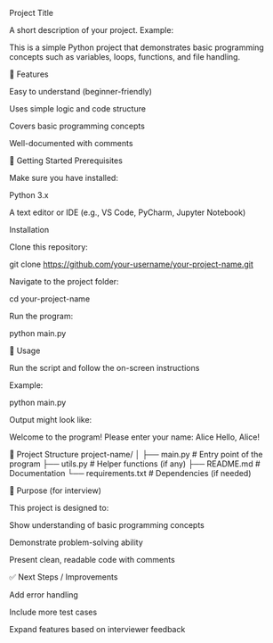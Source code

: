 Project Title

A short description of your project. Example:

This is a simple Python project that demonstrates basic programming concepts such as variables, loops, functions, and file handling.

📌 Features

Easy to understand (beginner-friendly)

Uses simple logic and code structure

Covers basic programming concepts

Well-documented with comments

🚀 Getting Started
Prerequisites

Make sure you have installed:

Python 3.x

A text editor or IDE (e.g., VS Code, PyCharm, Jupyter Notebook)

Installation

Clone this repository:

git clone https://github.com/your-username/your-project-name.git


Navigate to the project folder:

cd your-project-name


Run the program:

python main.py

📝 Usage

Run the script and follow the on-screen instructions

Example:

python main.py


Output might look like:

Welcome to the program!
Please enter your name: Alice
Hello, Alice!

📂 Project Structure
project-name/
│
├── main.py          # Entry point of the program
├── utils.py         # Helper functions (if any)
├── README.md        # Documentation
└── requirements.txt # Dependencies (if needed)

🎯 Purpose (for interview)

This project is designed to:

Show understanding of basic programming concepts

Demonstrate problem-solving ability

Present clean, readable code with comments

✅ Next Steps / Improvements

Add error handling

Include more test cases

Expand features based on interviewer feedback

